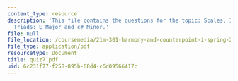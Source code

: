 ```yaml
---
content_type: resource
description: 'This file contains the questions for the topic: Scales, Intervals, and
  Triads: E Major and c# Minor.'
file: null
file_location: /coursemedia/21m-301-harmony-and-counterpoint-i-spring-2005/6c231f77f258895b68d4c6d09566417c_quiz7.pdf
file_type: application/pdf
resourcetype: Document
title: quiz7.pdf
uid: 6c231f77-f258-895b-68d4-c6d09566417c
---
```

